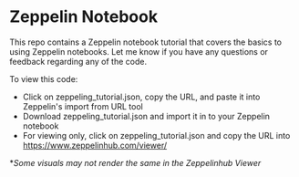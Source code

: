 # Zeppelin Notebook
This repo contains a Zeppelin notebook tutorial that covers the basics to using Zeppelin notebooks. Let me know if you have any questions or feedback regarding any of the code.

To view this code:
- Click on zeppeling_tutorial.json, copy the URL, and paste it into Zeppelin's import from URL tool
- Download zeppeling_tutorial.json and import it in to your Zeppelin notebook
- For viewing only, click on zeppeling_tutorial.json and copy the URL into https://www.zeppelinhub.com/viewer/ 

**Some visuals may not render the same in the Zeppelinhub Viewer*
